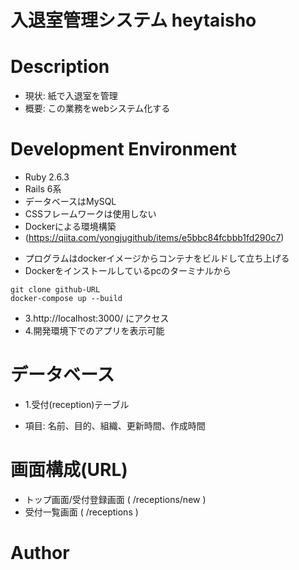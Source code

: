 # 入退室管理システム heytaisho

# Description
* 現状: 紙で入退室を管理
* 概要: この業務をwebシステム化する
​
# Development Environment
* Ruby 2.6.3
* Rails 6系
* データベースはMySQL
* CSSフレームワークは使用しない
* Dockerによる環境構築
* (https://qiita.com/yongjugithub/items/e5bbc84fcbbb1fd290c7)
- プログラムはdockerイメージからコンテナをビルドして立ち上げる
- Dockerをインストールしているpcのターミナルから
```
git clone github-URL
docker-compose up --build
```
- 3.http://localhost:3000/ にアクセス
- 4.開発環境下でのアプリを表示可能
​
# データベース
* 1.受付(reception)テーブル
- 項目: 名前、目的、組織、更新時間、作成時間

# 画面構成(URL)
* トップ画面/受付登録画面 ( /receptions/new )
* 受付一覧画面 ( /receptions )

# Author
